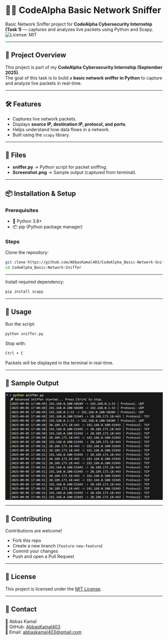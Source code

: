 # 🕵️‍♂️ CodeAlpha Basic Network Sniffer
Basic Network Sniffer project for **CodeAlpha Cybersecurity Internship (Task 1)** — captures and analyzes live packets using Python and Scapy.
![License: MIT](https://img.shields.io/badge/License-MIT-yellow.svg)


---

## 📌 Project Overview
This project is part of my **CodeAlpha Cybersecurity Internship (September 2025)**.  
The goal of this task is to build a **basic network sniffer in Python** to capture and analyze live packets in real-time.

---

## 🛠️ Features
- Captures live network packets.  
- Displays **source IP, destination IP, protocol, and ports**.  
- Helps understand how data flows in a network.  
- Built using the `scapy` library.  

---

## 📂 Files
- **sniffer.py** → Python script for packet sniffing.  
- **Screenshot.png** → Sample output (captured from terminal).  

---

## 📦 Installation & Setup

### Prerequisites
- 🐍 Python 3.8+  
- 📦 pip (Python package manager)  

### Steps
Clone the repository:
```bash
git clone https://github.com/AbbasKamal403/CodeAlpha_Basic-Network-Sniffer.git
cd CodeAlpha_Basic-Network-Sniffer
```
---
Install required dependency:
```bash
pip install scapy
```
---

## 🚀 Usage

Run the script:
```bash
python sniffer.py
```

Stop with:
```bash
Ctrl + C
```
Packets will be displayed in the terminal in real-time.

---

## 📸 Sample Output

![Terminal Output](Screenshot.png)

---

## 🤝 Contributing

Contributions are welcome!

- Fork this repo  
- Create a new branch (`feature-new-feature`)  
- Commit your changes  
- Push and open a Pull Request  

---

## 📜 License  
This project is licensed under the [MIT License](LICENSE).

---

## 📧 Contact

👤 Abbas Kamal  
🐙 GitHub: [AbbasKamal403](https://github.com/AbbasKamal403)  
📩 Email: [abbaskamal403@gmail.com](mailto:abbaskamal403@gmail.com)


